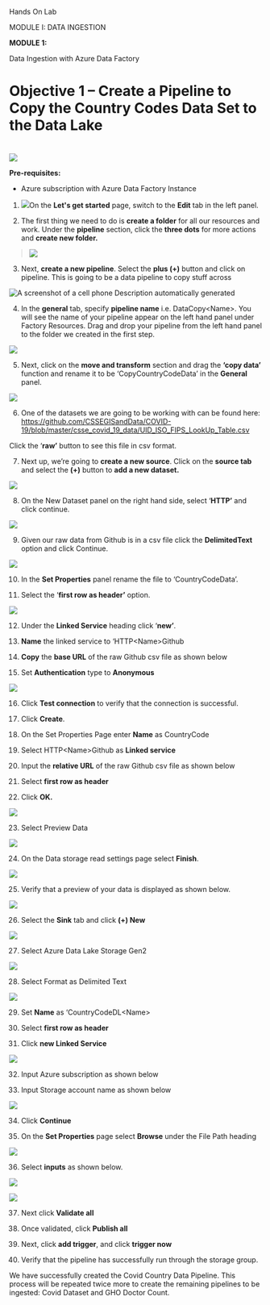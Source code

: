 Hands On Lab

MODULE I: DATA INGESTION

**MODULE 1:**

Data Ingestion with Azure Data Factory

# Objective 1 – Create a Pipeline to Copy the Country Codes Data Set to the Data Lake

# 

![](media1/media/image1.png)

**Pre-requisites:**

  - Azure subscription with Azure Data Factory Instance

<!-- end list -->

1.  ![](media1/media/image2.png)On the **Let's get started** page,
    switch to the **Edit** tab in the left panel.

2.  The first thing we need to do is **create a folder** for all our
    resources and work. Under the **pipeline** section, click the
    **three dots** for more actions and **create new folder.**

> ![](media1/media/image3.png)

3.  Next, **create a new pipeline**. Select the **plus (+)** button and
    click on pipeline. This is going to be a data pipeline to copy stuff
    across

![A screenshot of a cell phone Description automatically
generated](media1/media/image4.png)

4.  In the **general** tab, specify **pipeline name** i.e.
    DataCopy\<Name\>. You will see the name of your pipeline appear on
    the left hand panel under Factory Resources. Drag and drop your
    pipeline from the left hand panel to the folder we created in the
    first step.

![](media1/media/image5.png)

5.  Next, click on the **move and transform** section and drag the
    **‘copy data’** function and rename it to be ‘CopyCountryCodeData’
    in the **General** panel.

![](media1/media/image6.png)

6.  One of the datasets we are going to be working with can be found
    here:
    <https://github.com/CSSEGISandData/COVID-19/blob/master/csse_covid_19_data/UID_ISO_FIPS_LookUp_Table.csv>

Click the ‘**raw’** button to see this file in csv format.





7.  Next up, we’re going to **create a new source**. Click on the
    **source tab** and select the **(+)** button to **add a new
    dataset.**

![](media1/media/image9.png)

8.  On the New Dataset panel on the right hand side, select ‘**HTTP’**
    and click continue.

![](media1/media/image10.png)

9.  Given our raw data from Github is in a csv file click the
    **DelimitedText** option and click Continue.

![](media1/media/image11.png)

10. In the **Set Properties** panel rename the file to
    ‘CountryCodeData’.

11. Select the ‘**first row as header’** option.

![](media1/media/image12.png)

12. Under the **Linked Service** heading click ‘**new’**.

13. **Name** the linked service to ‘HTTP\<Name\>Github

14. **Copy** the **base URL** of the raw Github csv file as shown below

15. Set **Authentication** type to **Anonymous**

![](media1/media/image13.png)

16. Click **Test connection** to verify that the connection is
    successful.

17. Click **Create**.

18. On the Set Properties Page enter **Name** as CountryCode

19. Select HTTP\<Name\>Github as **Linked service**

20. Input the **relative URL** of the raw Github csv file as shown below

21. Select **first row as header**

22. Click **OK.**

![](media1/media/image14.png)

23. Select Preview Data

![](media1/media/image15.png)

24. On the Data storage read settings page select **Finish**.

![](media1/media/image16.png)

25. Verify that a preview of your data is displayed as shown below.

![](media1/media/image17.png)

26. Select the **Sink** tab and click **(+) New**

![](media1/media/image18.png)

27. Select Azure Data Lake Storage Gen2

![](media1/media/image19.png)

28. Select Format as Delimited Text

![](media1/media/image20.png)

29. Set **Name** as ‘CountryCodeDL\<Name\>

30. Select **first row as header**

31. Click **new Linked Service**

![](media1/media/image21.png)

32. Input Azure subscription as shown below

33. Input Storage account name as shown below

![](media1/media/image22.png)

34. Click **Continue**

35. On the **Set Properties** page select **Browse** under the File Path
    heading

![](media1/media/image23.png)

36. Select **inputs** as shown below.

![](media1/media/image24.png)

![](media1/media/image25.png)

37. Next click **Validate all**

38. Once validated, click **Publish all**

39. Next, click **add trigger**, and click **trigger now**

40. Verify that the pipeline has successfully run through the storage
    group.

We have successfully created the Covid Country Data Pipeline. This
process will be repeated twice more to create the remaining pipelines to
be ingested: Covid Dataset and GHO Doctor Count.
